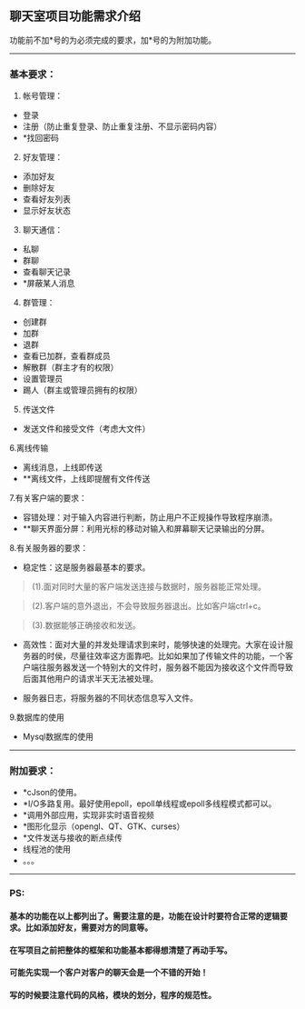 
## **聊天室项目功能需求介绍**

功能前不加\*号的为必须完成的要求，加\*号的为附加功能。

----------------------------------------------------------------------


### **基本要求：**
1. 帐号管理：

- 登录
- 注册（防止重复登录、防止重复注册、不显示密码内容）
- *找回密码
2. 好友管理：
 
 - 添加好友
 - 删除好友
 - 查看好友列表
 - 显示好友状态
3. 聊天通信：

- 私聊
- 群聊
- 查看聊天记录
- *屏蔽某人消息
4. 群管理：

- 创建群
- 加群
- 退群
- 查看已加群，查看群成员
- 解散群（群主才有的权限）
- 设置管理员
- 踢人（群主或管理员拥有的权限） 
5. 传送文件

- 发送文件和接受文件（考虑大文件）

6.离线传输

- 离线消息，上线即传送
- **离线文件，上线即提醒有文件传送

7.有关客户端的要求：

- 容错处理：对于输入内容进行判断，防止用户不正规操作导致程序崩溃。
- **聊天界面分屏：利用光标的移动对输入和屏幕聊天记录输出的分屏。


8.有关服务器的要求：

- 稳定性：这是服务器最基本的要求。
> (1).面对同时大量的客户端发送连接与数据时，服务器能正常处理。

> (2).客户端的意外退出，不会导致服务器退出。比如客户端ctrl+c。

> (3).数据能够正确接收和发送。

- 高效性：面对大量的并发处理请求到来时，能够快速的处理完。大家在设计服务器的时侯，尽量往效率这方面靠吧。比如如果加了传输文件的功能，一个客户端往服务器发送一个特别大的文件时，服务器不能因为接收这个文件而导致后面其他用户的请求半天无法被处理。

- 服务器日志，将服务器的不同状态信息写入文件。

9.数据库的使用 

- Mysql数据库的使用

-----------------------------------------

### **附加要求：**

- *cJson的使用。
- *I/O多路复用。最好使用epoll，epoll单线程或epoll多线程模式都可以。
- *调用外部应用，实现非实时语音视频
- *图形化显示（opengl、QT、GTK、curses）
- *文件发送与接收的断点续传
- 线程池的使用
-  。。。

--------------------------------------------

### PS:
####  基本的功能在以上都列出了。需要注意的是，功能在设计时要符合正常的逻辑要求。比如添加好友，需要对方的同意等。
#### 在写项目之前把整体的框架和功能基本都得想清楚了再动手写。
#### 可能先实现一个客户对客户的聊天会是一个不错的开始！
#### 写的时候要注意代码的风格，模块的划分，程序的规范性。











